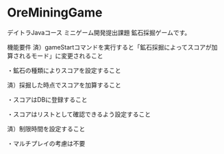 # OreMiningGame
デイトラJavaコース ミニゲーム開発提出課題 鉱石採掘ゲームです。

機能要件
済）gameStartコマンドを実行すると「鉱石採掘によってスコアが加算されるモード」に変更されること


・鉱石の種類によりスコアを設定すること


済）採掘した時点でスコアを加算すること


・スコアはDBに登録すること

・スコアはリストとして確認できるよう設定すること

済）制限時間を設定すること

・マルチプレイの考慮は不要
